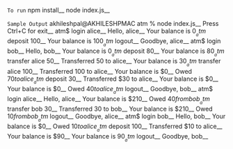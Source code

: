 ``To run``
npm install__
node index.js__

``Sample Output``
akhileshpal@AKHILESHPMAC atm % node index.js__
Press Ctrl+C for exit__
atm$ login alice__
Hello, alice__
Your balance is $0__
atm$ deposit 100__
Your balance is $100__
atm$ logout__
Goodbye, alice__
atm$ login bob__
Hello, bob__
Your balance is $0__
atm$ deposit 80__
Your balance is $80__
atm$ transfer alice 50__
Transferred 50 to alice__
Your balance is $30__
atm$ transfer alice 100__
Transferred 100 to alice__
Your balance is $0__
Owed $70 to alice__
atm$ deposit 30__
Transferred $30 to alice__
Your balance is $0__
Your balance is $0__
Owed $40 to alice__
atm$ logout__
Goodbye, bob__
atm$ login alice__
Hello, alice__
Your balance is $210__
Owed $40 from bob__
atm$ transfer bob 30__
Transferred 30 to bob__
Your balance is $210__
Owed $10 from bob__
atm$ logout__
Goodbye, alice__
atm$ login bob__
Hello, bob__
Your balance is $0__
Owed $10 to alice__
atm$ deposit 100__
Transferred $10 to alice__
Your balance is $90__
Your balance is $90__
atm$ logout__
Goodbye, bob__
